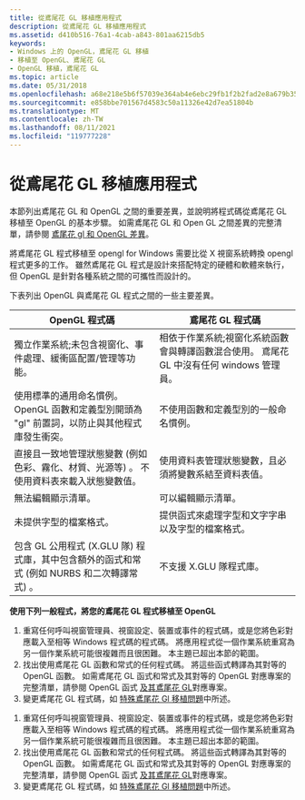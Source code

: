 ```yaml
---
title: 從鳶尾花 GL 移植應用程式
description: 從鳶尾花 GL 移植應用程式
ms.assetid: d410b516-76a1-4cab-a843-801aa6215db5
keywords:
- Windows 上的 OpenGL，鳶尾花 GL 移植
- 移植至 OpenGL、鳶尾花 GL
- OpenGL 移植，鳶尾花 GL
ms.topic: article
ms.date: 05/31/2018
ms.openlocfilehash: a68e218e5b6f57039e364ab4e6ebc29fb1f2b2fad2e8a679b35c1368367f5f2b
ms.sourcegitcommit: e858bbe701567d4583c50a11326e42d7ea51804b
ms.translationtype: MT
ms.contentlocale: zh-TW
ms.lasthandoff: 08/11/2021
ms.locfileid: "119777228"
---
```

# <a name="porting-applications-from-iris-gl"></a>從鳶尾花 GL 移植應用程式

本節列出鳶尾花 GL 和 OpenGL 之間的重要差異，並說明將程式碼從鳶尾花 GL 移植至 OpenGL 的基本步驟。 如需鳶尾花 GL 和 Open GL 之間差異的完整清單，請參閱 [鳶尾花 gl 和 OpenGL 差異](iris-gl-and-opengl-differences.md)。

將鳶尾花 GL 程式移植至 opengl for Windows 需要比從 X 視窗系統轉換 opengl 程式更多的工作。 雖然鳶尾花 GL 程式是設計來搭配特定的硬體和軟體來執行，但 OpenGL 是針對各種系統之間的可攜性而設計的。

下表列出 OpenGL 與鳶尾花 GL 程式之間的一些主要差異。



| OpenGL 程式碼                                                                                                                                              | 鳶尾花 GL 程式碼                                                                                                                          |
|----------------------------------------------------------------------------------------------------------------------------------------------------------|---------------------------------------------------------------------------------------------------------------------------------------|
| 獨立作業系統;未包含視窗化、事件處理、緩衝區配置/管理等功能。                              | 相依于作業系統;視窗化系統函數會與轉譯函數混合使用。 鳶尾花 GL 中沒有任何 windows 管理員。 |
| 使用標準的通用命名慣例。 OpenGL 函數和定義型別開頭為 "gl" 前置詞，以防止與其他程式庫發生衝突。        | 不使用函數和定義型別的一般命名慣例。                                                              |
| 直接且一致地管理狀態變數 (例如色彩、霧化、材質、光源等) 。 不使用資料表來載入狀態變數值。 | 使用資料表管理狀態變數，且必須將變數系結至資料表值。                                                        |
| 無法編輯顯示清單。                                                                                                                          | 可以編輯顯示清單。                                                                                                          |
| 未提供字型的檔案格式。                                                                                                                | 提供函式來處理字型和文字字串以及字型的檔案格式。                                                      |
| 包含 GL 公用程式 (X.GLU 隊) 程式庫，其中包含額外的函式和常式 (例如 NURBS 和二次轉譯常式) 。                    | 不支援 X.GLU 隊程式庫。                                                                                                     |



 

**使用下列一般程式，將您的鳶尾花 GL 程式移植至 OpenGL**

1.  重寫任何呼叫視窗管理員、視窗設定、裝置或事件的程式碼，或是您將色彩對應載入至相等 Windows 程式碼的程式碼。 將應用程式從一個作業系統重寫為另一個作業系統可能很複雜而且很困難。 本主題已超出本節的範圍。
2.  找出使用鳶尾花 GL 函數和常式的任何程式碼。 將這些函式轉譯為其對等的 OpenGL 函數。 如需鳶尾花 GL 函式和常式及其對等的 OpenGL 對應專案的完整清單，請參閱 OpenGL 函式 [及其鳶尾花 GL](opengl-functions-and-their-iris-gl-equivalents.md)對應專案。
3.  變更鳶尾花 GL 程式碼，如 [特殊鳶尾花 Gl 移植問題](special-iris-gl-porting-issues.md)中所述。

<!-- -->

1.  重寫任何呼叫視窗管理員、視窗設定、裝置或事件的程式碼，或是您將色彩對應載入至相等 Windows 程式碼的程式碼。 將應用程式從一個作業系統重寫為另一個作業系統可能很複雜而且很困難。 本主題已超出本節的範圍。
2.  找出使用鳶尾花 GL 函數和常式的任何程式碼。 將這些函式轉譯為其對等的 OpenGL 函數。 如需鳶尾花 GL 函式和常式及其對等的 OpenGL 對應專案的完整清單，請參閱 OpenGL 函式 [及其鳶尾花 GL](opengl-functions-and-their-iris-gl-equivalents.md)對應專案。
3.  變更鳶尾花 GL 程式碼，如 [特殊鳶尾花 Gl 移植問題](special-iris-gl-porting-issues.md)中所述。

 

 




